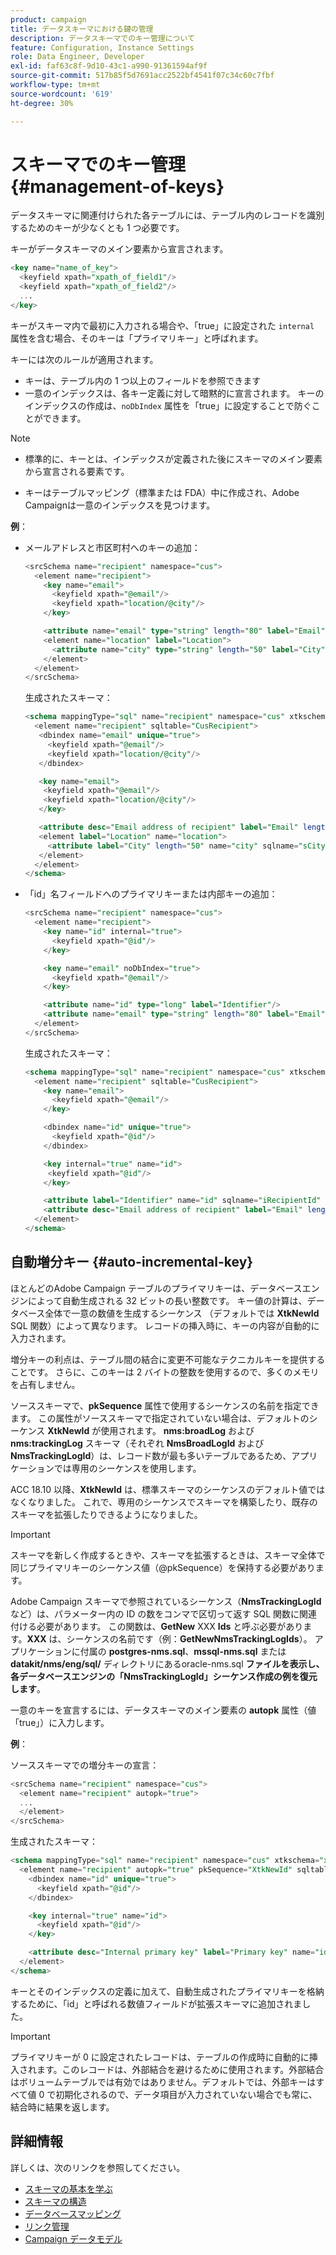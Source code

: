 ```yaml
---
product: campaign
title: データスキーマにおける鍵の管理
description: データスキーマでのキー管理について
feature: Configuration, Instance Settings
role: Data Engineer, Developer
exl-id: faf63c8f-9d10-43c1-a990-91361594af9f
source-git-commit: 517b85f5d7691acc2522bf4541f07c34c60c7fbf
workflow-type: tm+mt
source-wordcount: '619'
ht-degree: 30%

---
```


# スキーマでのキー管理 {#management-of-keys}

データスキーマに関連付けられた各テーブルには、テーブル内のレコードを識別するためのキーが少なくとも 1 つ必要です。

キーがデータスキーマのメイン要素から宣言されます。

```sql
<key name="name_of_key">
  <keyfield xpath="xpath_of_field1"/>
  <keyfield xpath="xpath_of_field2"/>
  ...
</key>
```

キーがスキーマ内で最初に入力される場合や、「true」に設定された `internal` 属性を含む場合、そのキーは「プライマリキー」と呼ばれます。

キーには次のルールが適用されます。

* キーは、テーブル内の 1 つ以上のフィールドを参照できます
* 一意のインデックスは、各キー定義に対して暗黙的に宣言されます。 キーのインデックスの作成は、`noDbIndex` 属性を「true」に設定することで防ぐことができます。

>[!NOTE]
>
>* 標準的に、キーとは、インデックスが定義された後にスキーマのメイン要素から宣言される要素です。
>
>* キーはテーブルマッピング（標準または FDA）中に作成され、Adobe Campaignは一意のインデックスを見つけます。

**例**：

* メールアドレスと市区町村へのキーの追加：

  ```sql
  <srcSchema name="recipient" namespace="cus">
    <element name="recipient">
      <key name="email">
        <keyfield xpath="@email"/> 
        <keyfield xpath="location/@city"/> 
      </key>
  
      <attribute name="email" type="string" length="80" label="Email" desc="Email address of recipient"/>
      <element name="location" label="Location">
        <attribute name="city" type="string" length="50" label="City" userEnum="city"/>
      </element>
    </element>
  </srcSchema>
  ```

  生成されたスキーマ：

  ```sql
  <schema mappingType="sql" name="recipient" namespace="cus" xtkschema="xtk:schema">  
    <element name="recipient" sqltable="CusRecipient">    
     <dbindex name="email" unique="true">      
       <keyfield xpath="@email"/>      
       <keyfield xpath="location/@city"/>    
     </dbindex>    
  
     <key name="email">      
      <keyfield xpath="@email"/>      
      <keyfield xpath="location/@city"/>    
     </key>    
  
     <attribute desc="Email address of recipient" label="Email" length="80" name="email" sqlname="sEmail" type="string"/>    
     <element label="Location" name="location">      
       <attribute label="City" length="50" name="city" sqlname="sCity" type="string" userEnum="city"/>    
     </element>  
    </element>
  </schema>
  ```

* 「id」名フィールドへのプライマリキーまたは内部キーの追加：

  ```sql
  <srcSchema name="recipient" namespace="cus">
    <element name="recipient">
      <key name="id" internal="true">
        <keyfield xpath="@id"/> 
      </key>
  
      <key name="email" noDbIndex="true">
        <keyfield xpath="@email"/> 
      </key>
  
      <attribute name="id" type="long" label="Identifier"/>
      <attribute name="email" type="string" length="80" label="Email" desc="Email address of recipient"/>
    </element>
  </srcSchema>
  ```

  生成されたスキーマ：

  ```sql
  <schema mappingType="sql" name="recipient" namespace="cus" xtkschema="xtk:schema">  
    <element name="recipient" sqltable="CusRecipient">    
      <key name="email">      
        <keyfield xpath="@email"/>    
      </key>    
  
      <dbindex name="id" unique="true">      
        <keyfield xpath="@id"/>    
      </dbindex>    
  
      <key internal="true" name="id">      
       <keyfield xpath="@id"/>    
      </key>    
  
      <attribute label="Identifier" name="id" sqlname="iRecipientId" type="long"/>    
      <attribute desc="Email address of recipient" label="Email" length="80" name="email" sqlname="sEmail" type="string"/>  
    </element>
  </schema>
  ```

## 自動増分キー {#auto-incremental-key}

ほとんどのAdobe Campaign テーブルのプライマリキーは、データベースエンジンによって自動生成される 32 ビットの長い整数です。 キー値の計算は、データベース全体で一意の数値を生成するシーケンス （デフォルトでは **XtkNewId** SQL 関数）によって異なります。 レコードの挿入時に、キーの内容が自動的に入力されます。

増分キーの利点は、テーブル間の結合に変更不可能なテクニカルキーを提供することです。 さらに、このキーは 2 バイトの整数を使用するので、多くのメモリを占有しません。

ソーススキーマで、**pkSequence** 属性で使用するシーケンスの名前を指定できます。 この属性がソーススキーマで指定されていない場合は、デフォルトのシーケンス **XtkNewId** が使用されます。 **nms:broadLog** および **nms:trackingLog** スキーマ（それぞれ **NmsBroadLogId** および **NmsTrackingLogId**）は、レコード数が最も多いテーブルであるため、アプリケーションでは専用のシーケンスを使用します。

ACC 18.10 以降、**XtkNewId** は、標準スキーマのシーケンスのデフォルト値ではなくなりました。 これで、専用のシーケンスでスキーマを構築したり、既存のスキーマを拡張したりできるようになりました。

>[!IMPORTANT]
>
>スキーマを新しく作成するときや、スキーマを拡張するときは、スキーマ全体で同じプライマリキーのシーケンス値（@pkSequence）を保持する必要があります。

Adobe Campaign スキーマで参照されているシーケンス（**NmsTrackingLogId** など）は、パラメーター内の ID の数をコンマで区切って返す SQL 関数に関連付ける必要があります。 この関数は、**GetNew** XXX **Ids** と呼ぶ必要があります。**XXX** は、シーケンスの名前です（例：**GetNewNmsTrackingLogIds**）。 アプリケーションに付属の **postgres-nms.sql**、**mssql-nms.sql** または **datakit/nms/eng/sql/** ディレクトリにあるoracle-nms.sql **ファイルを表示し、各データベースエンジンの「NmsTrackingLogId」シーケンス作成の例を復元します**。

一意のキーを宣言するには、データスキーマのメイン要素の **autopk** 属性（値「true」）に入力します。

**例**：

ソーススキーマでの増分キーの宣言：

```sql
<srcSchema name="recipient" namespace="cus">
  <element name="recipient" autopk="true">
  ...
  </element>
</srcSchema>
```

生成されたスキーマ：

```sql
<schema mappingType="sql" name="recipient" namespace="cus" xtkschema="xtk:schema">  
  <element name="recipient" autopk="true" pkSequence="XtkNewId" sqltable="CusRecipient"> 
    <dbindex name="id" unique="true">
      <keyfield xpath="@id"/>
    </dbindex>

    <key internal="true" name="id">
      <keyfield xpath="@id"/>
    </key>

    <attribute desc="Internal primary key" label="Primary key" name="id" sqlname="iRecipientId" type="long"/>
  </element>
</schema>
```

キーとそのインデックスの定義に加えて、自動生成されたプライマリキーを格納するために、「id」と呼ばれる数値フィールドが拡張スキーマに追加されました。

>[!IMPORTANT]
>
>プライマリキーが 0 に設定されたレコードは、テーブルの作成時に自動的に挿入されます。このレコードは、外部結合を避けるために使用されます。外部結合はボリュームテーブルでは有効ではありません。デフォルトでは、外部キーはすべて値 0 で初期化されるので、データ項目が入力されていない場合でも常に、結合時に結果を返します。


## 詳細情報

詳しくは、次のリンクを参照してください。

* [スキーマの基本を学ぶ](about-schema-reference.md)
* [スキーマの構造](schema-structure.md)
* [データベースマッピング](database-mapping.md)
* [リンク管理](database-links.md)
* [Campaign データモデル](about-data-model.md)
